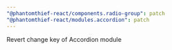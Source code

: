 ```yaml
---
"@phantomthief-react/components.radio-group": patch
"@phantomthief-react/modules.accordion": patch
---
```


Revert change key of Accordion module
